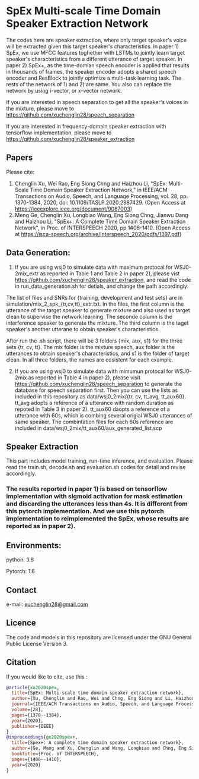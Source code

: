 # SpEx Multi-scale Time Domain Speaker Extraction Network

The codes here are speaker extraction, where only target speaker's voice will be extracted given this target speaker's characteristics. In paper 1) SpEx, we use MFCC features toghether with LSTMs to jointly learn target speaker's characteristics from a different utterance of target speaker. In paper 2) SpEx+, as the time-domian speech encoder is applied that results in thousands of frames, the speaker encoder adopts a shared speech encoder and ResBlock to jointly optimize a multi-task learning task. The rests of the network of 1) and 2) are same. You also can replace the network by using i-vector, or x-vector network.

If you are interested in speech separation to get all the speaker's voices in the mixture, please move to https://github.com/xuchenglin28/speech_separation

If you are interested in frequency-domain speaker extraction with tensorflow implementation, please move to https://github.com/xuchenglin28/speaker_extraction

## Papers

Please cite:

 1) Chenglin Xu, Wei Rao, Eng Siong Chng and Haizhou Li, "SpEx: Multi-Scale Time Domain Speaker Extraction Network," in IEEE/ACM Transactions on Audio, Speech, and Language Processing, vol. 28, pp. 1370-1384, 2020, doi: 10.1109/TASLP.2020.2987429. (Open Access at https://ieeexplore.ieee.org/document/9067003)
 2) Meng Ge, Chenglin Xu, Longbiao Wang, Eng Siong Chng, Jianwu Dang and Haizhou Li, "SpEx+: A Complete Time Domain Speaker Extraction Network", in Proc. of INTERSPEECH 2020, pp 1406-1410. (Open Access at https://isca-speech.org/archive/Interspeech_2020/pdfs/1397.pdf)

## Data Generation:

1) If you are using wsj0 to simulate data with maximum protocal for WSJ0-2mix_extr as reported in Table 1 and Table 2 in paper 2), please vist https://github.com/xuchenglin28/speaker_extraction,  and read the code in run_data_generation.sh for detials, and change the path accordingly.

The list of files and SNRs for {training, development and test sets} are in simulation/mix_2_spk_{tr,cv,tt}\_extr.txt. In the files, the first column is the utterance of the target speaker to generate mixture and also used as target clean to supervise the network learning. The seconde column is the interference speaker to generate the mixture. The third column is the taget speaker's another utterane to obtain speaker's characteristics.

After run the .sh script, there will be 3 folders {mix, aux, s1} for the three sets {tr, cv, tt}. The mix folder is the mixture speech, aux folder is the utterances to obtain speaker's characteristics, and s1 is the folder of target clean. In all three folders, the names are cosistent for each example. 

2) If you are using wsj0 to simulate data with mimumun protocal for WSJ0-2mix as reported in Table 4 in paper 2), please visit https://github.com/xuchenglin28/speech_separation to generate the database for speech separation first. Then you can use the lists as included in this repository as data/wsj0_2mix/{tr, cv, tt_avg, tt_aux60}. tt_avg adopts a reference of a utterance with random duration as repoted in Table 3 in paper 2). tt_aux60 daopts a reference of a utterance with 60s, which is combing several origial WSJ0 utterances of same speaker. The combintation files for each 60s reference are included in data/wsj0_2mix/tt_aux60/aux_generated_list.scp

## Speaker Extraction

This part includes model training, run-time inference, and evaluation. Please read the train.sh, decode.sh and evaluation.sh codes for detail and revise accordingly.

### The results reported in paper 1) is based on tensorflow implementation with sigmoid activation for mask estimation and discarding the utterances less than 4s. It is different from this pytorch implementation. And we use this pytorch implementation to reimplemented the SpEx, whose results are reported as in paper 2).

## Environments:

python: 3.8

Pytorch: 1.6

## Contact

e-mail: xuchenglin28@gmail.com

## Licence

The code and models in this repository are licensed under the GNU General Public License Version 3.

## Citation
If you would like to cite, use this :
```BibTex
@article{xu2020spex,
  title={SpEx: Multi-scale time domain speaker extraction network},
  author={Xu, Chenglin and Rao, Wei and Chng, Eng Siong and Li, Haizhou},
  journal={IEEE/ACM Transactions on Audio, Speech, and Language Processing},
  volume={28},
  pages={1370--1384},
  year={2020},
  publisher={IEEE}
}
@inproceedings{ge2020spex+,
  title={Spex+: A complete time domain speaker extraction network},
  author={Ge, Meng and Xu, Chenglin and Wang, Longbiao and Chng, Eng Siong and Dang, Jianwu and Li, Haizhou},
  booktitle={Proc. of INTERSPEECH},
  pages={1406--1410},
  year={2020}
}
```
